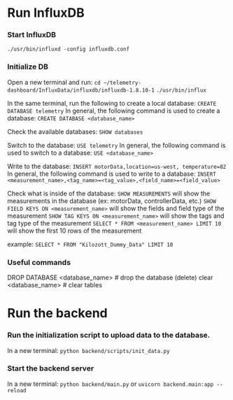 #  Run InfluxDB

###  Start InfluxDB
`./usr/bin/influxd -config influxdb.conf`

### Initialize DB
Open a new terminal and run:
`cd ~/telemetry-dashboard/InfluxData/influxdb/influxdb-1.8.10-1`
`./usr/bin/influx`

In the same terminal, run the following to create a local database:
`CREATE DATABASE telemetry`
In general, the following command is used to create a database:
`CREATE DATABASE <database_name>`

Check the available databases:
`SHOW databases`

Switch to the database:
`USE telemetry`
In general, the following command is used to switch to a database:
`USE <database_name>`

Write to the database:
`INSERT motorData,location=us-west, temperature=82`
In general, the following command is used to write to a database:
`INSERT <measurement_name>,<tag_name>=<tag_value>,<field_name>=<field_value>`

Check what is inside of the database:
`SHOW MEASUREMENTS` will show the measurements in the database (ex: motorData, controllerData, etc.)
`SHOW FIELD KEYS ON <measurement_name>` will show the fields and field type of the measurement
`SHOW TAG KEYS ON <measurement_name>` will show the tags and tag type of the measurement
`SELECT * FROM <measurement_name> LIMIT 10` will show the first 10 rows of the measurement

example: 
`SELECT * FROM "Kilozott_Dummy_Data" LIMIT 10`

### Useful commands
DROP DATABASE <database_name>  # drop the database (delete)
clear <database_name>  # clear tables

# Run the backend

### Run the initialization script to upload data to the database.
In a new terminal:
`python backend/scripts/init_data.py`

### Start the backend server
In a new terminal:
`python backend/main.py` 
or
`uvicorn backend.main:app --reload`
